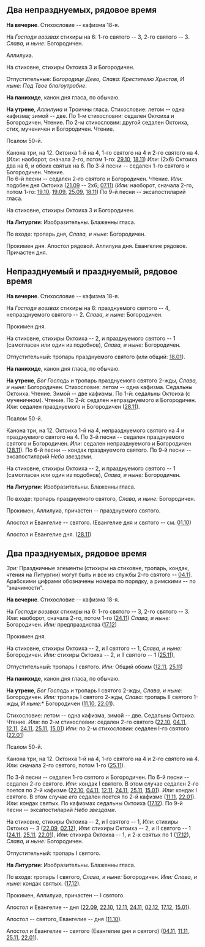 
## Два непразднуемых, рядовое время

**На вечерне**. Стихословие -- кафизма 18-я.

На *Господи воззвах* стихиры на 6: 1-го святого -- 3, 2-го святого -- 3. *Слава, и ныне:* Богородичен.

Аллилуиа. 

На стиховне, стихиры Октоиха 3 и Богородичен.

Отпустительные: *Богородице Дево, Слава: Крестителю Христов, И ныне: 
Под Твое благоутробие*.

**На панихиде**, канон дня гласа, по обычаю.

**На утрене**, *Аллилуиа* и Троичны гласа. Стихословие: летом -- одна кафизма; зимой -- две.
По 1-м стихословии: седален Октоиха и Богородичен. Чтение.
По 2-м стихословии: другой седален Октоиха, стих, мученичен и Богородичен. Чтение.

Псалом 50-й.

Канона три, на 12. Октоиха 1-й на 4, 1-го святого на 4 и 2-го святого на 4.
(*Или:* наоборот, сначала 2-го, потом 1-го: [29.10](../../10_october/10_29_EUR.ru.md), [18.11](../../11_november/11_18_EUR.ru.md)) 
*Или:* (2x6) Октоиха два на 6, и обоих святых на 6.
По 3-й песни -- седален 1-го святого и Богородичен. Чтение.  
По 6-й песни -- седален 2-го святого и Богородичен. Чтение. *Или:* подобен дня Октоиха 
([21.09](../../09_september/09_21_EUR.ru.md) -- 2x6; [07.11](../../11_november/11_07_EUR.ru.md))
(*Или:* наоборот, сначала 2-го, потом 1-го: [19.10](../../10_october/10_19_EUR.ru.md), [19.09](../../09_september/09_19_EUR.ru.md),
[25.09](../../09_september/09_25_EUR.ru.md), [18.11](../../11_november/11_18_EUR.ru.md))
По 9-й песни -- эксапостиларий гласа.

На стиховне, стихиры Октоиха 3 и  Богородичен.

**На Литургии**: Изобразительны. Блаженны гласа. 

По входе: тропарь дня, *Слава, и ныне:* Богородичен.

Прокимен дня. Апостол рядовой. 
Аллилуиа дня. Евангелие рядовое. 
Причастен дня.


## Непразднуемый и празднуемый, рядовое время

**На вечерне**. Стихословие -- кафизма 18-я.

На *Господи воззвах* стихиры на 6: празднуемого святого -- 4, непразднуемого святого -- 2. 
*Слава, и ныне:* Богородичен.

Прокимен дня. 

На стиховне, стихиры Октоиха -- 2, и празднуемого святого -- 1 (самогласен или один из подобнов), 
*Слава, и ныне:* Богородичен.

Отпустительный: тропарь празднуемого святого (или общий: [18.01](../../01_january/01_18_EUR.ru.md)).

**На панихиде**, канон дня гласа, по обычаю.

**На утрене**, *Бог Господь* и тропарь празднуемого святого 2-жды, *Слава, и ныне:* Богородичен. 
Стихословие: летом -- одна кафизма. Седальны Октоиха. Чтение.
Зимой -- две кафизмы. По 1-й: седальны Октоиха (с мученичном). Чтение. 
По 2-й: седален непразднуемого и Богородичен.
*Или:* седален празднуемого и Богородичен ([28.11](../../11_november/11_28_EUR.ru.md)).

Псалом 50-й.

Канона три, на 12. Октоиха 1-й на 4, непразднуемого святого на 4 и празднуемого святого на 4. 
По 3-й песни -- седален празднуемого святого и Богородичен. 
*Или:* седален непразднуемого и Богородичен ([28.11](../../11_november/11_28_EUR.ru.md)).
По 6-й песни -- кондак празднуемого святого. 
По 9-й песни -- эксапостиларий *Небо звездами*.

На стиховне, стихиры Октоиха -- 2, и празднуемого святого -- 1 (самогласен или один из подобнов), 
*Слава, и ныне:* Богородичен.

**На Литургии**: Изобразительны. Блаженны гласа. 

По входе: тропарь празднуемого святого, *Слава, и ныне:* Богородичен.

Прокимен, Аллилуиа, причастен -- празднуемого святого.

Апостол и Евангелие -- святого. 
(Евангелие дня и святого -- см. [01.10](../../10_october/10_01_EUR.ru.md))

Апостол и Евангелие дня. ([28.11](../../11_november/11_28_EUR.ru.md))

## Два празднуемых, рядовое время

*Зри:* Праздничные элементы (стихиры на стиховне, тропарь, кондак, чтения на Литургии) могут 
быть и все из службы 2-го святого -- [04.11](../../11_november/11_04_EUR.ru.md). 
Арабскими цифрами обозначены номера по порядку, а римскими -- по "значимости". 

**На вечерне**. Стихословие -- кафизма 18-я.

На *Господи воззвах* стихиры на 6: 1-го святого -- 3, 2-го святого -- 3.
*Или:* наоборот, сначала 2-го, потом 1-го ([24.11](../../11_november/11_24_EUR.ru.md))
*Слава, и ныне:* Богородичен. *Или:* предпразднства ([17.12](../../12_december/12_17_EUR.ru.md))

Прокимен дня. 

На стиховне, стихиры Октоиха -- 2, и I святого -- 1, *Слава, и ныне:* Богородичен.
*Или:* стихиры Октоиха -- 2, и II святого -- 1 ([25.11](../../11_november/11_25_EUR.ru.md)),

Отпустительный: тропарь I святого.
*Или:* Общий обоим ([12.11](../../11_november/11_12_EUR.ru.md), [25.11](../../11_november/11_25_EUR.ru.md)) 

**На панихиде**, канон дня гласа, по обычаю.

**На утрене**, *Бог Господь* и тропарь I святого 2-жды, *Слава, и ныне:* Богородичен.
*Или:* тропарь I святого 2-жды, *Слава:* тропарь II святого 1-жды, *И ныне:** Богородичен 
([11.10](../../11_november/11_11_EUR.ru.md), [22.01](../../01_january/01_22_EUR.ru.md)).
 
Стихословие: летом -- одна кафизма, зимой -- две. Седальны Октоиха. Чтение.
*Или:* по 2-м стихословии: седален 2-го святого ([22.10](../../10_october/10_22_EUR.ru.md), 
[04.11](../../11_november/11_04_EUR.ru.md), [12.11](../../11_november/11_12_EUR.ru.md), 
[24.11](../../11_november/11_24_EUR.ru.md), [25.11](../../11_november/11_25_EUR.ru.md), 
[15.01](../../01_january/01_15_EUR.ru.md))
*Или:* по 2-м стихословии: седален I-го святого ([22.01](../../01_january/01_22_EUR.ru.md))

Псалом 50-й.

Канона три, на 12. Октоиха 1-й на 4, 1-го святого на 4 и 2-го святого на 4. 
*Или:* сначала 2-го святого, потом 1-го ([25.11](../../11_november/11_25_EUR.ru.md)).

По 3-й песни -- седален 1-го святого и Богородичен. 
По 6-й песни -- седален 2-го святого. 
*Или:* кондак I святого. В этом случае седален 2-го поется по 2-й кафизме ([22.10](../../10_october/10_22_EUR.ru.md), 
[04.11](../../11_november/11_04_EUR.ru.md), [12.11](../../11_november/11_12_EUR.ru.md), [24.11](../../11_november/11_24_EUR.ru.md), 
[25.11](../../11_november/11_25_EUR.ru.md), [15.01](../../01_january/01_15_EUR.ru.md)).
*Или:* кондак I святого. В этом случае *его* седален поется по 2-й кафизме ([11.11](../../11_november/11_11_EUR.ru.md), 
[22.01](../../01_january/01_22_EUR.ru.md)).
*Или:* кондак святых. По кафизмах седальны Октоиха ([17.12](../../12_december/12_17_EUR.ru.md)).
По 9-й песни -- эксапостиларий *Небо звездами*.

На стиховне, стихиры Октоиха -- 2, и I святого -- 1,
*Или:* стихиры Октоиха -- 3 ([22.09](../../09_september/09_22_EUR.ru.md), [02.12](../../12_december/12_02_EUR.ru.md)), 
*Или:* стихиры Октоиха -- 2, и II святого -- 1 ([24.11](../../11_november/11_24_EUR.ru.md), [25.11](../../11_november/11_25_EUR.ru.md), 
[22.01](../../01_january/01_22_EUR.ru.md)),
*Или:* стихира Октоиха -- 1, и 2-х святых по 1 ([17.12](../../12_december/12_17_EUR.ru.md)),
*Слава, и ныне:* Богородичен.

Отпустительный: тропарь I святого.

**На Литургии**: Изобразительны. Блаженны гласа. 

По входе: тропарь I святого, *Слава, и ныне:* Богородичен.
*Или:* *Слава, и ныне:* кондак святых. ([17.12](../../12_december/12_17_EUR.ru.md)).

Прокимен, Аллилуиа, причастен -- I святого.

Апостол и Евангелие -- дня 
([22.09](../../09_september/09_22_EUR.ru.md), [22.10](../../10_october/10_22_EUR.ru.md), 
[12.11](../../11_november/11_12_EUR.ru.md), [24.11](../../11_november/11_24_EUR.ru.md), 
[02.12](../../12_december/12_02_EUR.ru.md), [17.12](../../12_december/12_17_EUR.ru.md), 
[15.01](../../01_january/01_15_EUR.ru.md)).

Апостол -- святого, Евангелие -- дня 
([11.10](../../10_october/10_11_EUR.ru.md)).

Апостол и Евангелие -- святого (Евангелие дня и святого) 
([04.11](../../11_november/11_04_EUR.ru.md), [11.11](../../11_november/11_11_EUR.ru.md), 
[25.11](../../11_november/11_25_EUR.ru.md), [22.01](../../01_january/01_22_EUR.ru.md)).
